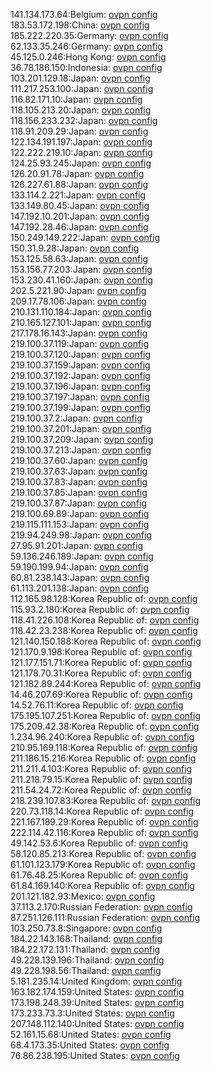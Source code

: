 141.134.173.64:Belgium: [ovpn config](vpn/141_134_173_64.ovpn)  
183.53.172.198:China: [ovpn config](vpn/183_53_172_198.ovpn)  
185.222.220.35:Germany: [ovpn config](vpn/185_222_220_35.ovpn)  
62.133.35.246:Germany: [ovpn config](vpn/62_133_35_246.ovpn)  
45.125.0.246:Hong Kong: [ovpn config](vpn/45_125_0_246.ovpn)  
36.78.186.150:Indonesia: [ovpn config](vpn/36_78_186_150.ovpn)  
103.201.129.18:Japan: [ovpn config](vpn/103_201_129_18.ovpn)  
111.217.253.100:Japan: [ovpn config](vpn/111_217_253_100.ovpn)  
116.82.171.10:Japan: [ovpn config](vpn/116_82_171_10.ovpn)  
118.105.213.20:Japan: [ovpn config](vpn/118_105_213_20.ovpn)  
118.156.233.232:Japan: [ovpn config](vpn/118_156_233_232.ovpn)  
118.91.209.29:Japan: [ovpn config](vpn/118_91_209_29.ovpn)  
122.134.191.197:Japan: [ovpn config](vpn/122_134_191_197.ovpn)  
122.222.219.10:Japan: [ovpn config](vpn/122_222_219_10.ovpn)  
124.25.93.245:Japan: [ovpn config](vpn/124_25_93_245.ovpn)  
126.20.91.78:Japan: [ovpn config](vpn/126_20_91_78.ovpn)  
126.227.61.88:Japan: [ovpn config](vpn/126_227_61_88.ovpn)  
133.114.2.221:Japan: [ovpn config](vpn/133_114_2_221.ovpn)  
133.149.80.45:Japan: [ovpn config](vpn/133_149_80_45.ovpn)  
147.192.10.201:Japan: [ovpn config](vpn/147_192_10_201.ovpn)  
147.192.28.46:Japan: [ovpn config](vpn/147_192_28_46.ovpn)  
150.249.149.222:Japan: [ovpn config](vpn/150_249_149_222.ovpn)  
150.31.9.28:Japan: [ovpn config](vpn/150_31_9_28.ovpn)  
153.125.58.63:Japan: [ovpn config](vpn/153_125_58_63.ovpn)  
153.156.77.203:Japan: [ovpn config](vpn/153_156_77_203.ovpn)  
153.230.41.160:Japan: [ovpn config](vpn/153_230_41_160.ovpn)  
202.5.221.90:Japan: [ovpn config](vpn/202_5_221_90.ovpn)  
209.17.78.106:Japan: [ovpn config](vpn/209_17_78_106.ovpn)  
210.131.110.184:Japan: [ovpn config](vpn/210_131_110_184.ovpn)  
210.165.127.101:Japan: [ovpn config](vpn/210_165_127_101.ovpn)  
217.178.16.143:Japan: [ovpn config](vpn/217_178_16_143.ovpn)  
219.100.37.119:Japan: [ovpn config](vpn/219_100_37_119.ovpn)  
219.100.37.120:Japan: [ovpn config](vpn/219_100_37_120.ovpn)  
219.100.37.159:Japan: [ovpn config](vpn/219_100_37_159.ovpn)  
219.100.37.192:Japan: [ovpn config](vpn/219_100_37_192.ovpn)  
219.100.37.196:Japan: [ovpn config](vpn/219_100_37_196.ovpn)  
219.100.37.197:Japan: [ovpn config](vpn/219_100_37_197.ovpn)  
219.100.37.199:Japan: [ovpn config](vpn/219_100_37_199.ovpn)  
219.100.37.2:Japan: [ovpn config](vpn/219_100_37_2.ovpn)  
219.100.37.201:Japan: [ovpn config](vpn/219_100_37_201.ovpn)  
219.100.37.209:Japan: [ovpn config](vpn/219_100_37_209.ovpn)  
219.100.37.213:Japan: [ovpn config](vpn/219_100_37_213.ovpn)  
219.100.37.60:Japan: [ovpn config](vpn/219_100_37_60.ovpn)  
219.100.37.63:Japan: [ovpn config](vpn/219_100_37_63.ovpn)  
219.100.37.83:Japan: [ovpn config](vpn/219_100_37_83.ovpn)  
219.100.37.85:Japan: [ovpn config](vpn/219_100_37_85.ovpn)  
219.100.37.87:Japan: [ovpn config](vpn/219_100_37_87.ovpn)  
219.100.69.89:Japan: [ovpn config](vpn/219_100_69_89.ovpn)  
219.115.111.153:Japan: [ovpn config](vpn/219_115_111_153.ovpn)  
219.94.249.98:Japan: [ovpn config](vpn/219_94_249_98.ovpn)  
27.95.91.201:Japan: [ovpn config](vpn/27_95_91_201.ovpn)  
59.136.246.189:Japan: [ovpn config](vpn/59_136_246_189.ovpn)  
59.190.199.94:Japan: [ovpn config](vpn/59_190_199_94.ovpn)  
60.81.238.143:Japan: [ovpn config](vpn/60_81_238_143.ovpn)  
61.113.201.138:Japan: [ovpn config](vpn/61_113_201_138.ovpn)  
112.165.98.128:Korea Republic of: [ovpn config](vpn/112_165_98_128.ovpn)  
115.93.2.180:Korea Republic of: [ovpn config](vpn/115_93_2_180.ovpn)  
118.41.226.108:Korea Republic of: [ovpn config](vpn/118_41_226_108.ovpn)  
118.42.23.238:Korea Republic of: [ovpn config](vpn/118_42_23_238.ovpn)  
121.140.150.188:Korea Republic of: [ovpn config](vpn/121_140_150_188.ovpn)  
121.170.9.198:Korea Republic of: [ovpn config](vpn/121_170_9_198.ovpn)  
121.177.151.71:Korea Republic of: [ovpn config](vpn/121_177_151_71.ovpn)  
121.178.70.31:Korea Republic of: [ovpn config](vpn/121_178_70_31.ovpn)  
121.182.89.244:Korea Republic of: [ovpn config](vpn/121_182_89_244.ovpn)  
14.46.207.69:Korea Republic of: [ovpn config](vpn/14_46_207_69.ovpn)  
14.52.76.11:Korea Republic of: [ovpn config](vpn/14_52_76_11.ovpn)  
175.195.107.251:Korea Republic of: [ovpn config](vpn/175_195_107_251.ovpn)  
175.209.42.38:Korea Republic of: [ovpn config](vpn/175_209_42_38.ovpn)  
1.234.96.240:Korea Republic of: [ovpn config](vpn/1_234_96_240.ovpn)  
210.95.169.118:Korea Republic of: [ovpn config](vpn/210_95_169_118.ovpn)  
211.186.15.216:Korea Republic of: [ovpn config](vpn/211_186_15_216.ovpn)  
211.211.4.103:Korea Republic of: [ovpn config](vpn/211_211_4_103.ovpn)  
211.218.79.15:Korea Republic of: [ovpn config](vpn/211_218_79_15.ovpn)  
211.54.24.72:Korea Republic of: [ovpn config](vpn/211_54_24_72.ovpn)  
218.239.107.83:Korea Republic of: [ovpn config](vpn/218_239_107_83.ovpn)  
220.73.118.14:Korea Republic of: [ovpn config](vpn/220_73_118_14.ovpn)  
221.167.189.29:Korea Republic of: [ovpn config](vpn/221_167_189_29.ovpn)  
222.114.42.116:Korea Republic of: [ovpn config](vpn/222_114_42_116.ovpn)  
49.142.53.6:Korea Republic of: [ovpn config](vpn/49_142_53_6.ovpn)  
58.120.85.213:Korea Republic of: [ovpn config](vpn/58_120_85_213.ovpn)  
61.101.123.179:Korea Republic of: [ovpn config](vpn/61_101_123_179.ovpn)  
61.76.48.25:Korea Republic of: [ovpn config](vpn/61_76_48_25.ovpn)  
61.84.169.140:Korea Republic of: [ovpn config](vpn/61_84_169_140.ovpn)  
201.121.182.93:Mexico: [ovpn config](vpn/201_121_182_93.ovpn)  
37.113.2.170:Russian Federation: [ovpn config](vpn/37_113_2_170.ovpn)  
87.251.126.111:Russian Federation: [ovpn config](vpn/87_251_126_111.ovpn)  
103.250.73.8:Singapore: [ovpn config](vpn/103_250_73_8.ovpn)  
184.22.143.168:Thailand: [ovpn config](vpn/184_22_143_168.ovpn)  
184.22.172.131:Thailand: [ovpn config](vpn/184_22_172_131.ovpn)  
49.228.139.196:Thailand: [ovpn config](vpn/49_228_139_196.ovpn)  
49.228.198.56:Thailand: [ovpn config](vpn/49_228_198_56.ovpn)  
5.181.235.14:United Kingdom: [ovpn config](vpn/5_181_235_14.ovpn)  
163.182.174.159:United States: [ovpn config](vpn/163_182_174_159.ovpn)  
173.198.248.39:United States: [ovpn config](vpn/173_198_248_39.ovpn)  
173.233.73.3:United States: [ovpn config](vpn/173_233_73_3.ovpn)  
207.148.112.140:United States: [ovpn config](vpn/207_148_112_140.ovpn)  
52.161.15.68:United States: [ovpn config](vpn/52_161_15_68.ovpn)  
68.4.173.35:United States: [ovpn config](vpn/68_4_173_35.ovpn)  
76.86.238.195:United States: [ovpn config](vpn/76_86_238_195.ovpn)  
